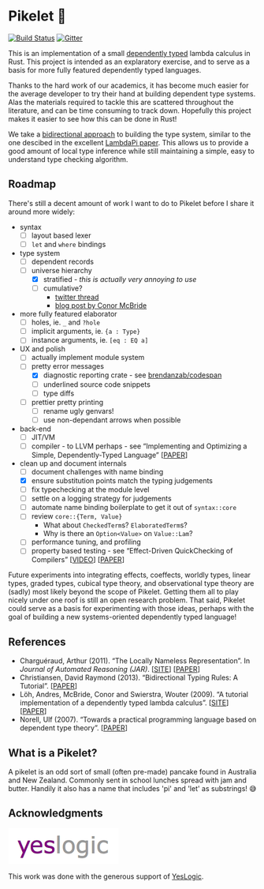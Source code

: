 # Pikelet 🥞

[![Build Status](travis-badge)][travis-url]
[![Gitter][gitter-badge]][gitter-lobby]

[travis-badge]: https://travis-ci.org/brendanzab/pikelet.svg?branch=master
[travis-url]: https://travis-ci.org/brendanzab/pikelet
[gitter-badge]: https://badges.gitter.im/gluon-lang/gluon.svg
[gitter-lobby]: https://gitter.im/pikelet-lang/Lobby

This is an implementation of a small [dependently typed][dependent-type-wikipedia]
lambda calculus in Rust. This project is intended as an explaratory exercise,
and to serve as a basis for more fully featured dependently typed languages.

Thanks to the hard work of our academics, it has become much easier for the
average developer to try their hand at building dependent type systems. Alas the
materials required to tackle this are scattered throughout the literature, and
can be time consuming to track down. Hopefully this project makes it easier to
see how this can be done in Rust!

We take a [bidirectional approach][bidirectional-typing-paper] to building the
type system, similar to the one descibed in the excellent
[LambdaPi paper][lambdapi-site]. This allows us to provide a good amount of
local type inference while still maintaining a simple, easy to understand type
checking algorithm.

[dependent-type-wikipedia]: https://en.wikipedia.org/wiki/Dependent_type

## Roadmap

There's still a decent amount of work I want to do to Pikelet before I share it
around more widely:

- syntax
  - [ ] layout based lexer
  - [ ] `let` and `where` bindings
- type system
  - [ ] dependent records
  - [ ] universe hierarchy
    - [x] stratified - _this is actually very annoying to use_
    - [ ] cumulative?
      - [twitter thread][universes-twitter-ramble]
      - [blog post by Conor McBride][universes-pigworker-blog]
- more fully featured elaborator
  - [ ] holes, ie. `_` and `?hole`
  - [ ] implicit arguments, ie. `{a : Type}`
  - [ ] instance arguments, ie. `[eq : EQ a]`
- UX and polish
  - [ ] actually implement module system
  - [ ] pretty error messages
    - [x] diagnostic reporting crate - see [brendanzab/codespan][codespan]
    - [ ] underlined source code snippets
    - [ ] type diffs
  - [ ] prettier pretty printing
    - [ ] rename ugly genvars!
    - [ ] use non-dependant arrows when possible
- back-end
  - [ ] JIT/VM
  - [ ] compiler - to LLVM perhaps - see “Implementing and Optimizing a Simple,
        Dependently-Typed Language” [[PAPER][compiling-lambdapi-paper]]
- clean up and document internals
  - [ ] document challenges with name binding
  - [x] ensure substitution points match the typing judgements
  - [ ] fix typechecking at the module level
  - [ ] settle on a logging strategy for judgements
  - [ ] automate name binding boilerplate to get it out of `syntax::core`
  - [ ] review `core::{Term, Value}`
    - What about `CheckedTerm`s? `ElaboratedTerm`s?
    - Why is there an `Option<Value>` on `Value::Lam`?
  - [ ] performance tuning, and profiling
  - [ ] property based testing - see “Effect-Driven QuickChecking of Compilers”
        [[VIDEO][quickchecking-compilers-video]]
        [[PAPER][quickchecking-compilers-paper]]

Future experiments into integrating effects, coeffects, worldly types, linear
types, graded types, cubical type theory, and observational type theory are
(sadly) most likely beyond the scope of Pikelet. Getting them all to play nicely
under one roof is still an open research problem. That said, Pikelet could serve
as a basis for experimenting with those ideas, perhaps with the goal of building
a new systems-oriented dependently typed language!

[codespan]: https://github.com/brendanzab/codespan
[universes-twitter-ramble]: https://twitter.com/brendanzab/status/962681577120587776
[universes-pigworker-blog]: https://pigworker.wordpress.com/2015/01/09/universe-hierarchies/
[compiling-lambdapi-paper]: http://publications.lib.chalmers.se/records/fulltext/124826.pdf
[quickchecking-compilers-video]: https://www.youtube.com/watch?v=_KrZzaShDew
[quickchecking-compilers-paper]: http://janmidtgaard.dk/papers/Midtgaard-al%3AICFP17-full.pdf

## References

- Charguéraud, Arthur (2011). “The Locally Nameless Representation”.
  In _Journal of Automated Reasoning (JAR)_.
  [[SITE][ln-site]]
  [[PAPER][ln-paper]]
- Christiansen, David Raymond (2013). “Bidirectional Typing Rules: A Tutorial”.
  [[PAPER][bidirectional-typing-paper]]
- Löh, Andres, McBride, Conor and Swierstra, Wouter (2009). “A tutorial
  implementation of a dependently typed lambda calculus”.
  [[SITE][lambdapi-site]]
  [[PAPER][lambdapi-paper]]
- Norell, Ulf (2007). “Towards a practical programming language based on
  dependent type theory”.
  [[PAPER][agda-paper]]

[ln-site]: http://www.chargueraud.org/softs/ln/
[ln-paper]: http://www.chargueraud.org/research/2009/ln/main.pdf
[bidirectional-typing-paper]: http://www.davidchristiansen.dk/tutorials/bidirectional.pdf
[lambdapi-site]: https://www.andres-loeh.de/LambdaPi/
[lambdapi-paper]: https://www.andres-loeh.de/LambdaPi/LambdaPi.pdf
[agda-paper]: http://www.cse.chalmers.se/~ulfn/papers/thesis.pdf

## What is a Pikelet?

A pikelet is an odd sort of small (often pre-made) pancake found in Australia
and New Zealand. Commonly sent in school lunches spread with jam and butter.
Handily it also has a name that includes 'pi' and 'let' as substrings! 😅

## Acknowledgments

[![YesLogic Logo][yeslogic-logo]][yeslogic]

This work was done with the generous support of [YesLogic][yeslogic].

[yeslogic]: http://yeslogic.com/
[yeslogic-logo]: assets/yeslogic-logo.png
